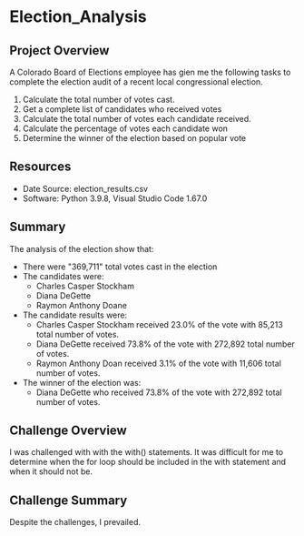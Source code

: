 # Election_Analysis

## Project Overview
A Colorado Board of Elections employee has gien me the following tasks to complete the election audit of a recent local congressional election.

1. Calculate the total number of votes cast.
2. Get a complete list of candidates who received votes
3. Calculate the total number of votes each candidate received. 
4. Calculate the percentage of votes each candidate won
5. Determine the winner of the election based on popular vote

## Resources
- Date Source: election_results.csv
- Software: Python 3.9.8, Visual Studio Code 1.67.0

## Summary
The analysis of the election show that:
- There were "369,711" total votes cast in the election
- The candidates were:
    - Charles Casper Stockham
    - Diana DeGette
    - Raymon Anthony Doane
- The candidate results were:
    - Charles Casper Stockham received 23.0% of the vote with 85,213 total number of votes.
    - Diana DeGette received 73.8% of the vote with 272,892 total number of votes.
    - Raymon Anthony Doan received 3.1% of the vote with 11,606 total number of votes.
- The winner of the election was: 
    - Diana DeGette who received 73.8% of the vote with 272,892 total number of votes.

## Challenge Overview
I was challenged with with the with() statements. It was difficult for me to determine when the for loop should be included in the with statement and when it should not be. 

## Challenge Summary
Despite the challenges, I prevailed. 
